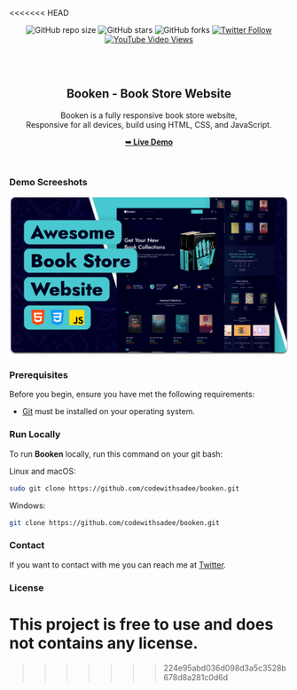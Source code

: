 <<<<<<< HEAD
<div align="center">
  
  ![GitHub repo size](https://img.shields.io/github/repo-size/codewithsadee/booken)
  ![GitHub stars](https://img.shields.io/github/stars/codewithsadee/booken?style=social)
  ![GitHub forks](https://img.shields.io/github/forks/codewithsadee/booken?style=social)
[![Twitter Follow](https://img.shields.io/twitter/follow/codewithsadee_?style=social)](https://twitter.com/intent/follow?screen_name=codewithsadee_)
  [![YouTube Video Views](https://img.shields.io/youtube/views/iHsVNWmcBAs?style=social)](https://youtu.be/iHsVNWmcBAs)

  <br />
  <br />

  <h2 align="center">Booken - Book Store Website</h2>

  Booken is a fully responsive book store website, <br />Responsive for all devices, build using HTML, CSS, and JavaScript.

  <a href="https://codewithsadee.github.io/booken/"><strong>➥ Live Demo</strong></a>

</div>

<br />

### Demo Screeshots

![Booken Desktop Demo](./readme-images/desktop.png "Desktop Demo")

### Prerequisites

Before you begin, ensure you have met the following requirements:

* [Git](https://git-scm.com/downloads "Download Git") must be installed on your operating system.

### Run Locally

To run **Booken** locally, run this command on your git bash:

Linux and macOS:

```bash
sudo git clone https://github.com/codewithsadee/booken.git
```

Windows:

```bash
git clone https://github.com/codewithsadee/booken.git
```

### Contact

If you want to contact with me you can reach me at [Twitter](https://www.twitter.com/codewithsadee).

### License

This project is **free to use** and does not contains any license.
=======


>>>>>>> 224e95abd036d098d3a5c3528b678d8a281c0d6d
